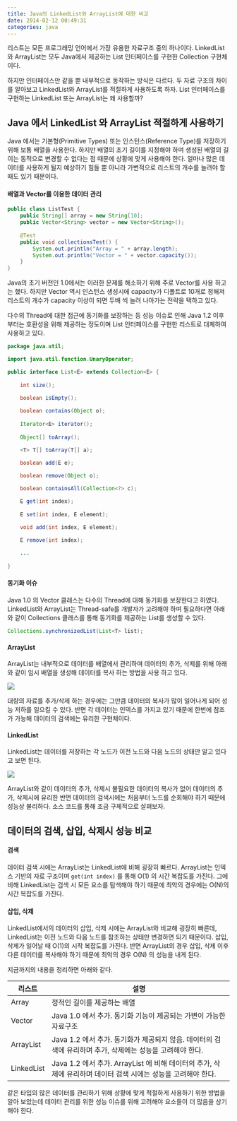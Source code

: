 ```yaml
---
title: Java의 LinkedList와 ArrayList에 대한 비교
date: 2014-02-12 00:49:31
categories: java
---
```


리스트는 모든 프로그래밍 언어에서 가장 유용한 자료구조 중의 하나이다. LinkedList와 ArrayList는 모두 Java에서 제공하는 List 인터페이스를 구현한 Collection 구현체이다. 

<!-- more -->

하지만 인터페이스만 같을 뿐 내부적으로 동작하는 방식은 다르다. 두 자료 구조의 차이를 알아보고 LinkedList와 ArrayList를 적절하게 사용하도록 하자. List 인터페이스를 구현하는 LinkedList 또는 ArrayList는 왜 사용할까?

## Java 에서 LinkedList 와 ArrayList 적절하게 사용하기

Java 에서는 기본형(Primitive Types) 또는 인스턴스(Reference Type)를 저장하기 위해 보통 배열을 사용한다. 하지만 배열의 초기 길이를 지정해야 하며 생성된 배열의 길이는 동적으로 변경할 수 없다는 점 때문에 상황에 맞게 사용해야 한다. 얼마나 많은 데이터를 사용하게 될지 예상하기 힘들 뿐 아니라 가변적으로 리스트의 개수를 늘려야 할 때도 있기 때문이다.

#### 배열과 Vector를 이용한 데이터 관리

```java
public class ListTest {
	public String[] array = new String[10];
	public Vector<String> vector = new Vector<String>();
	
	@Test
	public void collectionsTest() {
		System.out.println("Array = " + array.length);
		System.out.println("Vector = " + vector.capacity());
	}
}
```

Java의 초기 버전인 1.0에서는 이러한 문제를 해소하기 위해 주로 Vector를 사용 하고는 했다. 하지만 Vector 역시 인스턴스 생성시에 capacity가 디폴트로 10개로 정해져 리스트의 개수가 capacity 이상이 되면 두배 씩 늘려 나아가는 전략을 택하고 있다.

다수의 Thread에 대한 접근에 동기화를 보장하는 등 성능 이슈로 인해 Java 1.2 이후 부터는 호환성을 위해 제공하는 정도이며 List 인터페이스를 구현한 리스트로 대체하여 사용하고 있다.

```java
package java.util;

import java.util.function.UnaryOperator;

public interface List<E> extends Collection<E> {
    
    int size();

    boolean isEmpty();
    
    boolean contains(Object o);
   
    Iterator<E> iterator();
    
    Object[] toArray();

    <T> T[] toArray(T[] a);

    boolean add(E e);
    
    boolean remove(Object o);

    boolean containsAll(Collection<?> c);

    E get(int index);
   
    E set(int index, E element);

    void add(int index, E element);

    E remove(int index);
    
    ...
 
}
```

#### 동기화 이슈

Java 1.0 의 Vector 클래스는 다수의 Thread에 대해 동기화를 보장한다고 하였다. LinkedList와 ArrayList는 Thread-safe를 개발자가 고려해야 하며 필요하다면 아래와 같이 Collections 클래스를 통해 동기화를 제공하는 List를 생성할 수 있다.

```java
Collections.synchronizedList(List<T> list);
```

#### ArrayList

ArrayList는 내부적으로 데이터를 배열에서 관리하며 데이터의 추가, 삭제를 위해 아래와 같이 임시 배열을 생성해 데이터를 복사 하는 방법을 사용 하고 있다.

<img src='https://lh5.googleusercontent.com/7pSzmL9zBHuRuDAbWV6NjmYEx2otpkTVCA5aStNUESja4KAhPCllb8Dc277BRSaLEmy4Q-y1GS2X5WwLtylnxWo3q4CkcJRo4DA9PEesAX04HEZmaL9pOIqvlyQ8fWakBg' />


<br>

대량의 자료를 추가/삭제 하는 경우에는 그만큼 데이터의 복사가 많이 일어나게 되어 성능 저하를 일으킬 수 있다. 반면 각 데이터는 인덱스를 가지고 있기 때문에 한번에 참조가 가능해 데이터의 검색에는 유리한 구현체이다.


#### LinkedList

LinkedList는 데이터를 저장하는 각 노드가 이전 노드와 다음 노드의 상태만 알고 있다고 보면 된다. 

<img src='https://lh4.googleusercontent.com/cWFQD2vsXtCSXgw6N94UQT0nfZUa0SzBs4UfCbJwOImmz6MxUSPeYLRqH8tK6X7cHtrLcl0d7g6LFrb6kXYzuBLekOOA47RBXUH7vekVYvN4unKJvzSDPL81G2xRF3NBAQ' />

ArrayList와 같이 데이터의 추가, 삭제시 불필요한 데이터의 복사가 없어 데이터의 추가, 삭제시에 유리한 반면 데이터의 검색시에는 처음부터 노드를 순회해야 하기 때문에 성능상 불리하다. 소스 코드를 통해 조금 구체적으로 살펴보자.


## 데이터의 검색, 삽입, 삭제시 성능 비교


#### 검색

데이터 검색 시에는 ArrayList는 LinkedList에 비해 굉장히 빠르다. ArrayList는 인덱스 기반의 자료 구조이며 `get(int index)` 를 통해 O(1) 의 시간 복잡도를 가진다. 그에 비해 LinkedList는 검색 시 모든 요소를 탐색해야 하기 때문에 최악의 경우에는 O(N)의 시간 복잡도를 가진다.

#### 삽입, 삭제

LinkedList에서의 데이터의 삽입, 삭제 시에는 ArrayList와 비교해 굉장히 빠른데, LinkedList는 이전 노드와 다음 노드를 참조하는 상태만 변경하면 되기 때문이다. 삽입, 삭제가 일어날 때 O(1)의 시작 복잡도를 가진다. 반면 ArrayList의 경우 삽입, 삭제 이후 다른 데이터를 복사해야 하기 때문에 최악의 경우 O(N) 의 성능을 내게 된다.

지금까지의 내용을 정리하면 아래와 같다.


리스트 | 설명 
--|--
Array | 정적인 길이를 제공하는 배열
Vector | Java 1.0 에서 추가. 동기화 기능이 제공되는 가변이 가능한 자료구조
ArrayList | Java 1.2 에서 추가. 동기화가 제공되지 않음. 데이터의 검색에 유리하며 추가, 삭제에는 성능을 고려해야 한다.
LinkedList | Java 1.2 에서 추가. ArrayList 에 비해 데이터의 추가, 삭제에 유리하며 데이터 검색 시에는 성능을 고려해야 한다.

같은 타입의 많은 데이터를 관리하기 위해 상황에 맞게 적절하게 사용하기 위한 방법을 알아 보았는데 데이터 관리를 위한 성능 이슈를 위해 고려해야 요소들이 더 많음을 상기해야 한다.








